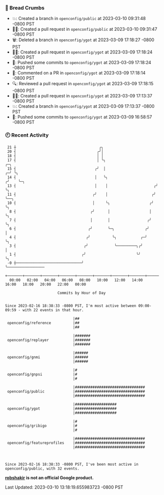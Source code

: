 ### 🍞 Bread Crumbs

 * 💥: Created a branch in `openconfig/public` at 2023-03-10 09:31:48 -0800 PST
 * ✍🏼: Created a pull request in `openconfig/public` at 2023-03-10 09:31:47 -0800 PST
 * 🗑: Deleted a branch in `openconfig/ygot` at 2023-03-09 17:18:27 -0800 PST
 * ✍🏼: Created a pull request in `openconfig/ygot` at 2023-03-09 17:18:24 -0800 PST
 * 🚢: Pushed some commits to `openconfig/ygot` at 2023-03-09 17:18:24 -0800 PST
 * 💬: Commented on a PR in  `openconfig/ygot` at 2023-03-09 17:18:14 -0800 PST
 * 🔍: Reviewed a pull request in  `openconfig/ygot` at 2023-03-09 17:18:15 -0800 PST
 * ✍🏼: Created a pull request in `openconfig/ygot` at 2023-03-09 17:13:37 -0800 PST
 * 💥: Created a branch in `openconfig/ygot` at 2023-03-09 17:13:37 -0800 PST
 * 🚢: Pushed some commits to `openconfig/ygot` at 2023-03-09 16:58:57 -0800 PST

### 🕘 Recent Activity
```
 21 ┼                                      ╭╮
 20 ┤                                     ╭╯│
 18 ┤                                     │ │
 17 ┤                                     │ ╰╮                          ╭─╮
 15 ┤                                    ╭╯  │                        ╭─╯ ╰╮
 14 ┤                                    │   ╰╮                      ╭╯    ╰─╮
 13 ┤                                    │    │                     ╭╯       ╰╮
 11 ┤                                   ╭╯    │                    ╭╯         ╰──╮
 10 ┤                                   │     ╰╮                  ╭╯             ╰╮
  8 ┤                                  ╭╯      │                  │               ╰╮
  7 ┤                                  │       │                 ╭╯                ╰╮
  6 ┤                                 ╭╯       ╰─╮              ╭╯                  │
  4 ┤                                ╭╯          ╰╮           ╭─╯                   ╰╮
  3 ┤                               ╭╯            ╰─────────╮╭╯                      │
  1 ┤                              ╭╯                       ╰╯                       ╰╮
 -0 ┼──────────────────────────────╯                                                  ╰─────────────────
    +───────+───────+───────+───────+───────+───────+───────+───────+───────+───────+───────+───────+────
  00:00   02:00   04:00   06:00   08:00   10:00   12:00   14:00   16:00   18:00   20:00   22:00   00:00   

						Commits by Hour of Day


Since 2023-02-16 18:38:33 -0800 PST, I'm most active between 09:00-09:59 - with 22 events in that hour.

```



```
                               |##
 openconfig/reference          |##
                               |##

                               |#######
 openconfig/replayer           |#######
                               |#######

                               |######
 openconfig/gnmi               |######
                               |######

                               |#
 openconfig/gnpsi              |#
                               |#

                               |################################
 openconfig/public             |################################
                               |################################

                               |###################
 openconfig/ygot               |###################
                               |###################

                               |#
 openconfig/gribigo            |#
                               |#

                               |################################
 openconfig/featureprofiles    |################################
                               |################################



Since 2023-02-16 18:38:33 -0800 PST, I've been most active in openconfig/public, with 32 events.

```
**[robshakir](mailto:robjs@google.com) is not an official Google product.**  


Last Updated: 2023-03-10 13:18:19.655983723 -0800 PST
